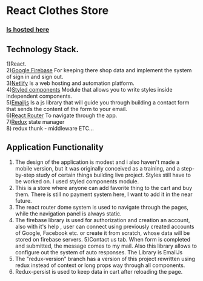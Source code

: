 # React Clothes Store
### [Is hosted here](https://golden-kashata-473707.netlify.app/)

## Technology Stack.
1)React. \
2)[Google Firebase](https://firebase.google.com/) For keeping there shop data and implement the system of sign in and sign out. \
3)[Netlify](https://app.netlify.com/) Is a web hosting and automation platform. \
4)[Styled components](https://styled-components.com/) Module that allows you to write styles inside independent components. \
5)[Emailjs](https://www.emailjs.com/) Is a js library that will guide you through building a contact form that sends the content of the form to your email. \
6)[React Router](https://reactrouter.com/en/main) To navigate through the app.\
7)[Redux](https://es.redux.js.org/) state manager \
8) redux thunk - middleware
ETC...

## Application Functionality
1) The design of the application is modest and i also haven't made a mobile version, but it was originally conceived as a training, and a step-by-step study of certain things building live project. Styles still have to be worked on. I used styled components module.
2) This is a store where anyone can add favorite thing to the cart and buy them. There is still no payment system here, I want to add it in the near future.
3) The react router dome system is used to navigate through the pages, while the navigation panel is always static.
4) The firebase library is used for authorization and creation an account, also with it's help , user can connect using previously created accounts of Google, Facebook etc. or create it from scratch, whose data will be stored on firebase servers.
5)Contact us tab. When form is completed and submitted, the message comes to my mail. Also this library allows to configure out  the system of auto responses. The Library is EmailJs 
6) The "redux-version" branch has a version of this project rewritten using redux instead of context or long props way through all components.
7) Redux-persist is used to keep data in cart after reloading the page.

